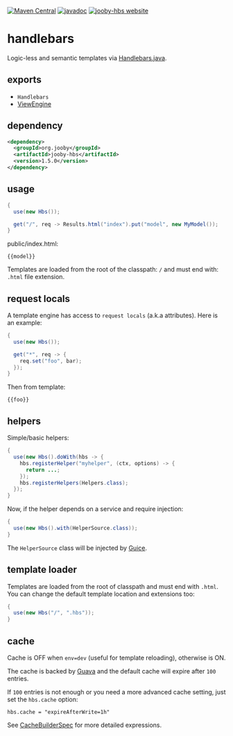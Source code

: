 [![Maven Central](https://maven-badges.herokuapp.com/maven-central/org.jooby/jooby-hbs/badge.svg)](https://maven-badges.herokuapp.com/maven-central/org.jooby/jooby-hbs)
[![javadoc](https://javadoc.io/badge/org.jooby/jooby-hbs.svg)](https://javadoc.io/doc/org.jooby/jooby-hbs/1.5.0)
[![jooby-hbs website](https://img.shields.io/badge/jooby-hbs-brightgreen.svg)](http://jooby.org/doc/hbs)
# handlebars

Logic-less and semantic templates via [Handlebars.java](https://github.com/jknack/handlebars.java).

## exports

* ```Handlebars```
* [ViewEngine](/apidocs/org/jooby/View.Engine.html)

## dependency

```xml
<dependency>
  <groupId>org.jooby</groupId>
  <artifactId>jooby-hbs</artifactId>
  <version>1.5.0</version>
</dependency>
```

## usage

```java
{
  use(new Hbs());

  get("/", req -> Results.html("index").put("model", new MyModel());
}
```

public/index.html:

```
{{model}}
```

Templates are loaded from the root of the classpath: ```/``` and must end with: ```.html``` file extension.

## request locals

A template engine has access to ```request locals``` (a.k.a attributes). Here is an example:

```java
{
  use(new Hbs());

  get("*", req -> {
    req.set("foo", bar);
  });
}
```

Then from template:

```
{{foo}}
```

## helpers

Simple/basic helpers:

```java
{
  use(new Hbs().doWith(hbs -> {
    hbs.registerHelper("myhelper", (ctx, options) -> {
      return ...;
    });
    hbs.registerHelpers(Helpers.class);
  });
}
```

Now, if the helper depends on a service and require injection:

```java
{
  use(new Hbs().with(HelperSource.class));
}
```

The ```HelperSource``` class will be injected by [Guice](https://github.com/google/guice).

## template loader

Templates are loaded from the root of classpath and must end with ```.html```. You can change the default template location and extensions too:

```java
{
  use(new Hbs("/", ".hbs"));
}
```

## cache

Cache is OFF when ```env=dev``` (useful for template reloading), otherwise is ON.

The cache is backed by [Guava](https://github.com/google/guava) and the default cache will expire after ```100``` entries.

If ```100``` entries is not enough or you need a more advanced cache setting, just set the
```hbs.cache``` option:

```properties
hbs.cache = "expireAfterWrite=1h"
```

See [CacheBuilderSpec](http://docs.guava-libraries.googlecode.com/git/javadoc/com/google/common/cache/CacheBuilderSpec.html) for more detailed expressions.
